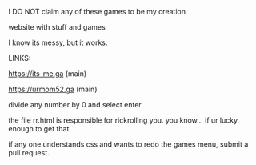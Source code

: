  I DO NOT claim any of these games to be my creation


website with stuff and games

I know its messy, but it works.


LINKS:


https://its-me.ga (main)

https://urmom52.ga (main)



divide any number by 0 and select enter




the file rr.html is responsible for rickrolling you. 
you know... if ur lucky enough to get that.


if any one understands css and wants to redo the games menu, submit a pull request.
